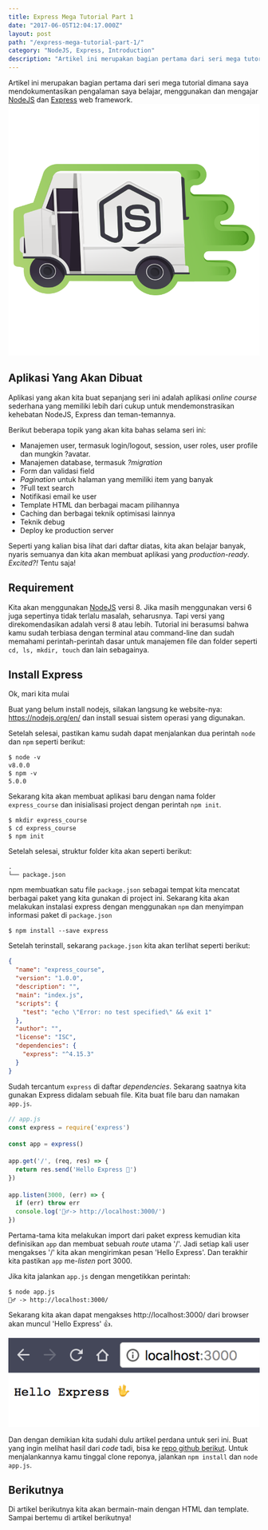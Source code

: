 ```yaml
---
title: Express Mega Tutorial Part 1
date: "2017-06-05T12:04:17.000Z"
layout: post
path: "/express-mega-tutorial-part-1/"
category: "NodeJS, Express, Introduction"
description: "Artikel ini merupakan bagian pertama dari seri mega tutorial dimana saya mendokumentasikan pengalaman saya belajar, menggunakan dan mengajar NodeJS dan Express web framework."
---
```


Artikel ini merupakan bagian pertama dari seri mega tutorial dimana saya mendokumentasikan pengalaman saya belajar, menggunakan dan mengajar [NodeJS](https://nodejs.org/en/) dan [Express](http://expressjs.com/) web framework.
![express courtesy egghead.io](expressjs_egghead.png)

## Aplikasi Yang Akan Dibuat

Aplikasi yang akan kita buat sepanjang seri ini adalah aplikasi _online course_ sederhana yang memiliki lebih dari cukup untuk mendemonstrasikan kehebatan NodeJS, Express dan teman-temannya.

Berikut beberapa topik yang akan kita bahas selama seri ini:

* Manajemen user, termasuk login/logout, session, user roles, user profile dan mungkin ?avatar.
* Manajemen database, termasuk _?migration_
* Form dan validasi field
* _Pagination_ untuk halaman yang memiliki item yang banyak
* ?Full text search
* Notifikasi email ke user
* Template HTML dan berbagai macam pilihannya
* Caching dan berbagai teknik optimisasi lainnya
* Teknik debug
* Deploy ke production server

Seperti yang kalian bisa lihat dari daftar diatas, kita akan belajar banyak, nyaris semuanya dan kita akan membuat aplikasi yang _production-ready_. _Excited?!_ Tentu saja!

## Requirement

Kita akan menggunakan [NodeJS](https://nodejs.org/) versi 8. Jika masih menggunakan versi 6 juga sepertinya tidak terlalu masalah, seharusnya. Tapi versi yang direkomendasikan adalah versi 8 atau lebih. 
Tutorial ini berasumsi bahwa kamu sudah terbiasa dengan terminal atau command-line dan sudah memahami perintah-perintah dasar untuk manajemen file dan folder seperti `cd, ls, mkdir, touch` dan lain sebagainya.

## Install Express

Ok, mari kita mulai

Buat yang belum install nodejs, silakan langsung ke website-nya: https://nodejs.org/en/ dan install sesuai sistem operasi yang digunakan.

Setelah selesai, pastikan kamu sudah dapat menjalankan dua perintah `node` dan `npm` seperti berikut:

```text
$ node -v
v8.0.0
$ npm -v
5.0.0
```

Sekarang kita akan membuat aplikasi baru dengan nama folder `express_course` dan inisialisasi project dengan perintah `npm init`.

```text
$ mkdir express_course
$ cd express_course
$ npm init
```

Setelah selesai, struktur folder kita akan seperti berikut:

```text
.
└── package.json
```
npm membuatkan satu file `package.json` sebagai tempat kita mencatat berbagai paket yang kita gunakan di project ini. Sekarang kita akan melakukan instalasi express dengan menggunakan `npm` dan menyimpan informasi paket di `package.json`

```text
$ npm install --save express
```

Setelah terinstall, sekarang `package.json` kita akan terlihat seperti berikut:

```json
{
  "name": "express_course",
  "version": "1.0.0",
  "description": "",
  "main": "index.js",
  "scripts": {
    "test": "echo \"Error: no test specified\" && exit 1"
  },
  "author": "",
  "license": "ISC",
  "dependencies": {
    "express": "^4.15.3"
  }
}
```

Sudah tercantum `express` di daftar _dependencies_. Sekarang saatnya kita gunakan Express didalam sebuah file. Kita buat file baru dan namakan `app.js`.

```javascript
// app.js
const express = require('express')

const app = express()

app.get('/', (req, res) => {
  return res.send('Hello Express 🖖')
})

app.listen(3000, (err) => {
  if (err) throw err
  console.log('🏃‍♂️-> http://localhost:3000/')
})
```

Pertama-tama kita melakukan import dari paket express kemudian kita definisikan `app` dan membuat sebuah _route_ utama '/'. Jadi setiap kali user mengakses '/' kita akan mengirimkan pesan 'Hello Express'. Dan terakhir kita pastikan `app` me-_listen_ port 3000.

Jika kita jalankan `app.js` dengan mengetikkan perintah:

```text
$ node app.js
🏃‍♂️ -> http://localhost:3000/
```

Sekarang kita akan dapat mengakses http://localhost:3000/ dari browser akan muncul 'Hello Express' 👍.

![hello](hello.png)

Dan dengan demikian kita sudahi dulu artikel perdana untuk seri ini. Buat yang ingin melihat hasil dari _code_ tadi, bisa ke [repo github berikut](https://github.com/rizafahmi/express_mega_course/tree/15888874e7505e4c94b5d93e212b855071aabbd4). Untuk menjalankannya kamu tinggal clone reponya, jalankan `npm install` dan `node app.js`.

## Berikutnya

Di artikel berikutnya kita akan bermain-main dengan HTML dan template. Sampai bertemu di artikel berikutnya!

